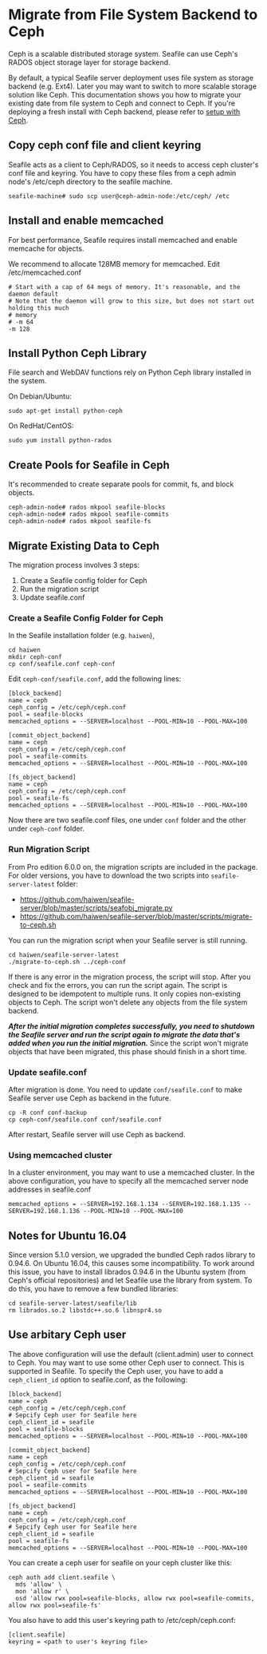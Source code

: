 # Migrate from File System Backend to Ceph

Ceph is a scalable distributed storage system. Seafile can use Ceph's RADOS object storage layer for storage backend.

By default, a typical Seafile server deployment uses file system as storage backend (e.g. Ext4). Later you may want to switch to more scalable storage solution like Ceph. This documentation shows you how to migrate your existing date from file system to Ceph and connect to Ceph. If you're deploying a fresh install with Ceph backend, please refer to [setup with Ceph](setup_with_ceph.md).

## Copy ceph conf file and client keyring

Seafile acts as a client to Ceph/RADOS, so it needs to access ceph cluster's conf file and keyring. You have to copy these files from a ceph admin node's /etc/ceph directory to the seafile machine.

```
seafile-machine# sudo scp user@ceph-admin-node:/etc/ceph/ /etc
```

## Install and enable memcached

For best performance, Seafile requires install memcached and enable memcache for objects. 

We recommend to allocate 128MB memory for memcached. Edit /etc/memcached.conf

```
# Start with a cap of 64 megs of memory. It's reasonable, and the daemon default
# Note that the daemon will grow to this size, but does not start out holding this much
# memory
# -m 64
-m 128
```

## Install Python Ceph Library

File search and WebDAV functions rely on Python Ceph library installed in the system.

On Debian/Ubuntu:

```
sudo apt-get install python-ceph
```

On RedHat/CentOS:

```
sudo yum install python-rados
```

## Create Pools for Seafile in Ceph

It's recommended to create separate pools for commit, fs, and block objects.

```
ceph-admin-node# rados mkpool seafile-blocks
ceph-admin-node# rados mkpool seafile-commits
ceph-admin-node# rados mkpool seafile-fs
```

## Migrate Existing Data to Ceph

The migration process involves 3 steps:

1. Create a Seafile config folder for Ceph
2. Run the migration script
3. Update seafile.conf

### Create a Seafile Config Folder for Ceph

In the Seafile installation folder (e.g. `haiwen`), 

```
cd haiwen
mkdir ceph-conf
cp conf/seafile.conf ceph-conf
```

Edit `ceph-conf/seafile.conf`, add the following lines:

```
[block_backend]
name = ceph
ceph_config = /etc/ceph/ceph.conf
pool = seafile-blocks
memcached_options = --SERVER=localhost --POOL-MIN=10 --POOL-MAX=100

[commit_object_backend]
name = ceph
ceph_config = /etc/ceph/ceph.conf
pool = seafile-commits
memcached_options = --SERVER=localhost --POOL-MIN=10 --POOL-MAX=100

[fs_object_backend]
name = ceph
ceph_config = /etc/ceph/ceph.conf
pool = seafile-fs
memcached_options = --SERVER=localhost --POOL-MIN=10 --POOL-MAX=100
```

Now there are two seafile.conf files, one under `conf` folder and the other under `ceph-conf` folder.

### Run Migration Script

From Pro edition 6.0.0 on, the migration scripts are included in the package. For older versions, you have to download the two scripts into `seafile-server-latest` folder:

- https://github.com/haiwen/seafile-server/blob/master/scripts/seafobj_migrate.py
- https://github.com/haiwen/seafile-server/blob/master/scripts/migrate-to-ceph.sh

You can run the migration script when your Seafile server is still running.

```
cd haiwen/seafile-server-latest
./migrate-to-ceph.sh ../ceph-conf
```

If there is any error in the migration process, the script will stop. After you check and fix the errors, you can run the script again. The script is designed to be idempotent to multiple runs. It only copies non-existing objects to Ceph. The script won't delete any objects from the file system backend.

***After the initial migration completes successfully, you need to shutdown the Seafile server and run the script again to migrate the data that's added when you run the initial migration.*** Since the script won't migrate objects that have been migrated, this phase should finish in a short time.

### Update seafile.conf

After migration is done. You need to update `conf/seafile.conf` to make Seafile server use Ceph as backend in the future.

```
cp -R conf conf-backup
cp ceph-conf/seafile.conf conf/seafile.conf
```

After restart, Seafile server will use Ceph as backend.

### Using memcached cluster

In a cluster environment, you may want to use a memcached cluster. In the above configuration, you have to specify all the memcached server node addresses in seafile.conf

```
memcached_options = --SERVER=192.168.1.134 --SERVER=192.168.1.135 --SERVER=192.168.1.136 --POOL-MIN=10 --POOL-MAX=100
```

## Notes for Ubuntu 16.04

Since version 5.1.0 version, we upgraded the bundled Ceph rados library to 0.94.6. On Ubuntu 16.04, this causes some incompatibility. To work around this issue, you have to install librados 0.94.6 in the Ubuntu system (from Ceph's official repositories) and let Seafile use the library from system. To do this, you have to remove a few bundled libraries:

```
cd seafile-server-latest/seafile/lib
rm librados.so.2 libstdc++.so.6 libnspr4.so
```

## Use arbitary Ceph user

The above configuration will use the default (client.admin) user to connect to Ceph.
You may want to use some other Ceph user to connect. This is supported in Seafile.
To specify the Ceph user, you have to add a `ceph_client_id` option to seafile.conf, as the following:

```
[block_backend]
name = ceph
ceph_config = /etc/ceph/ceph.conf
# Sepcify Ceph user for Seafile here
ceph_client_id = seafile
pool = seafile-blocks
memcached_options = --SERVER=localhost --POOL-MIN=10 --POOL-MAX=100

[commit_object_backend]
name = ceph
ceph_config = /etc/ceph/ceph.conf
# Sepcify Ceph user for Seafile here
ceph_client_id = seafile
pool = seafile-commits
memcached_options = --SERVER=localhost --POOL-MIN=10 --POOL-MAX=100

[fs_object_backend]
name = ceph
ceph_config = /etc/ceph/ceph.conf
# Sepcify Ceph user for Seafile here
ceph_client_id = seafile
pool = seafile-fs
memcached_options = --SERVER=localhost --POOL-MIN=10 --POOL-MAX=100
```

You can create a ceph user for seafile on your ceph cluster like this:

```
ceph auth add client.seafile \
  mds 'allow' \
  mon 'allow r' \
  osd 'allow rwx pool=seafile-blocks, allow rwx pool=seafile-commits, allow rwx pool=seafile-fs'
```

You also have to add this user's keyring path to /etc/ceph/ceph.conf:

```
[client.seafile]
keyring = <path to user's keyring file>
```
